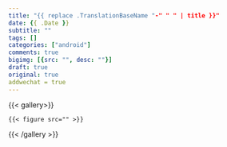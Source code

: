 ```yaml
---
title: "{{ replace .TranslationBaseName "-" " " | title }}"
date: {{ .Date }}
subtitle: ""
tags: []
categories: ["android"]
comments: true
bigimg: [{src: "", desc: ""}]
draft: true
original: true
addwechat = true
---
```



{{< gallery>}}

	{{< figure src="" >}}

{{< /gallery >}}
